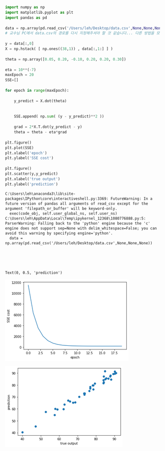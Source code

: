 ```python
import numpy as np
import matplotlib.pyplot as plt
import pandas as pd

data = np.array(pd.read_csv('/Users/leh/Desktop/data.csv',None,None,None))   
# 교수님 PC에서 data.csv의 경로를 다시 지정해주셔야 할 것 같습니다... 다른 방법을 모르겠습니다. 죄송합니다 ㅠㅠ

y = data[:,0]
X = np.hstack( [ np.ones((38,1)) , data[:,1:] ] )

theta = np.array([0.05, 0.20, -0.10, 0.20, 0.20, 0.30])

eta = 10**(-7)
maxEpoch = 20
SSE=[]
 
for epoch in range(maxEpoch):
    
    y_predict = X.dot(theta)
    
 
    SSE.append( np.sum( (y - y_predict)**2 ))
    
    grad = 2*X.T.dot(y_predict - y) 
    theta = theta - eta*grad

plt.figure()
plt.plot(SSE)
plt.xlabel('epoch')
plt.ylabel('SSE cost')

plt.figure()
plt.scatter(y,y_predict)
plt.xlabel('true output')
plt.ylabel('prediction')
```

    C:\Users\leh\anaconda3\lib\site-packages\IPython\core\interactiveshell.py:3369: FutureWarning: In a future version of pandas all arguments of read_csv except for the argument 'filepath_or_buffer' will be keyword-only.
      exec(code_obj, self.user_global_ns, self.user_ns)
    C:\Users\leh\AppData\Local\Temp\ipykernel_12368\1080776888.py:5: ParserWarning: Falling back to the 'python' engine because the 'c' engine does not support sep=None with delim_whitespace=False; you can avoid this warning by specifying engine='python'.
      data = np.array(pd.read_csv('/Users/leh/Desktop/data.csv',None,None,None))
    




    Text(0, 0.5, 'prediction')




    
![png](HW02_files/HW02_0_2.png)
    



    
![png](HW02_files/HW02_0_3.png)
    

